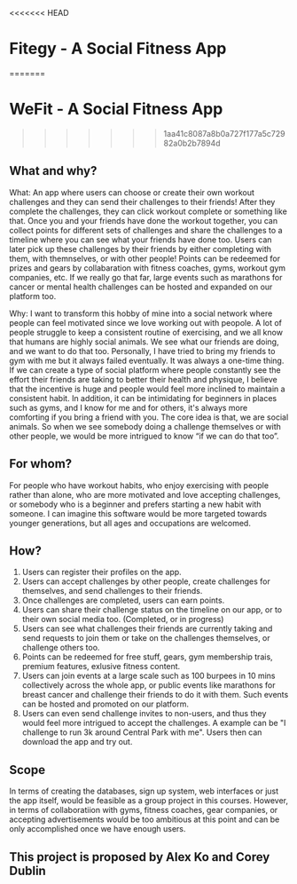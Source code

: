 <<<<<<< HEAD
# Fitegy - A Social Fitness App
=======
# WeFit - A Social Fitness App
>>>>>>> 1aa41c8087a8b0a727f177a5c72982a0b2b7894d

## What and why?

What: An app where users can choose or create their own workout challenges and they can send their challenges to their friends! After they complete the challenges, they can click workout complete or something like that. Once you and your friends have done the workout together, you can collect points for different sets of challenges and share the challenges to a timeline where you can see what your friends have done too. Users can later pick up these challenges by their friends by either completing with them, with themnselves, or with other people! Points can be redeemed for prizes and gears by collabaration with fitness coaches, gyms, workout gym companies, etc. If we really go that far, large events such as marathons for cancer or mental health challenges can be hosted and expanded on our platform too. 

Why: I want to transform this hobby of mine into a social network where people can feel motivated since we love working out with peopole. A lot of people struggle to keep a consistent routine of exercising, and we all know that humans are highly social animals. We see what our friends are doing, and we want to do that too. Personally, I have tried to bring my friends to gym with me but it always failed eventually. It was always a one-time thing. If we can create a type of social platform where people constantly see the effort their friends are taking to better their health and physique, I believe that the incentive is huge and people would feel more inclined to maintain a consistent habit. In addition, it can be intimidating for beginners in places such as gyms, and I know for me and for others, it's always more comforting if you bring a friend with you. The core idea is that, we are social animals. So when we see somebody doing a challenge themselves or with other people, we would be more intrigued to know “if we can do that too”.

## For whom? 

For people who have workout habits, who enjoy exercising with people rather than alone, who are more motivated and love accepting challenges, or somebody who is a beginner and prefers starting a new habit with someone. I can imagine this software would be more targeted towards younger generations, but all ages and occupations are welcomed. 

## How? 

1. Users can register their profiles on the app. 
2. Users can accept challenges by other people, create challenges for themselves, and send challenges to their friends. 
3. Once challenges are completed, users can earn points. 
4. Users can share their challenge status on the timeline on our app, or to their own social media too. (Completed, or in progress)
5. Users can see what challenges their friends are currently taking and send requests to join them or take on the challenges themselves, or challenge others too. 
6. Points can be redeemed for free stuff, gears, gym membership trais, premium features, exlusive fitness content. 
7. Users can join events at a large scale such as 100 burpees in 10 mins collectively across the whole app, or public events like marathons for breast cancer and challenge their friends to do it with them. Such events can be hosted and promoted on our platform. 
8. Users can even send challenge invites to non-users, and thus they would feel more intrigued to accept the challenges. A example can be "I challenge to run 3k around Central Park with me". Users then can download the app and try out. 

## Scope
In terms of creating the databases, sign up system, web interfaces or just the app itself, would be feasible as a group project in this courses. However, in terms of collaboratiion with gyms, fitness coaches, gear companies, or accepting advertisements would be too ambitious at this point and can be only accomplished once we have enough users. 

## This project is proposed by Alex Ko and Corey Dublin

